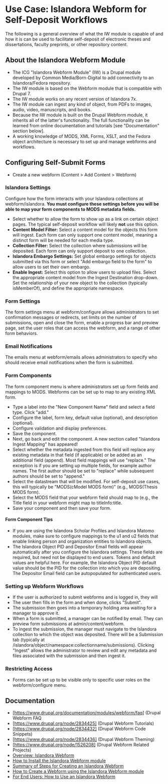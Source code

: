 # Use Case: Islandora Webform for Self-Deposit Workflows

The following is a general overview of what the IW module is capable of and how it is can be used to facilitate self-deposit of electronic theses and dissertations, faculty preprints, or other repository content.

## About the Islandora Webform Module

  * The ICG "Islandora Webform Module" (IW) is a Drupal module developed by Common Media/Born-Digital to add connectivity to an Islandora/Fedora repository.
  * The IW module is based on the Webform module that is compatible with Drupal 7.
  * The IW module works on any recent version of Islandora 7x.
  * The IW module can ingest any kind of object, from PDFs to images, audio, video, manuscripts, and books.
  * Because the IW module is built on the Drupal Webform module, it inherits all of the latter's functionality. The full functionality can be learned from online documentation and tutorials [see "Documentation" section below].
  * A working knowledge of MODS, XML Forms, XSLT, and the Fedora object architecture is necessary to set up and manage webforms and workflows.

## Configuring Self-Submit Forms

* Create a new webform (Content > Add Content > Webform)

### Islandora Settings
Configure how the form interacts with your Islandora collections at webform/islandora. **You must configure these settings before you will be able to map your form components to MODS metadata fields.**

* Select whether to allow the form to show up as a link on certain object pages. The typical self-deposit workflow will likely **not** use this option. 
* **Content Model Filter:** Select a content model for the objects this form will ingest. Each form can only support one content model, meaning a distinct form will be needed for each media type.
* **Collection Filter:** Select the collection where submissions will be deposited. Each form can only support deposit to one collection.
* **Islandora Embargo Settings:** Set global embargo settings for objects submitted via this form or select "Add embargo field to the form" to allow users to set their own embargo. 
* **Enable Ingest:** Select this option to allow users to upload files. Select the appropriate content model from the Ingest Destination drop-down. Set the relationship of your new object to the collection (typically isMemberOf), and define the appropriate namespace.

### Form Settings
The form settings menu at webform/configure allows administrators to set confirmation messages or redirects, set limits on the number of submissions, open and close the form, enable a progress bar and preview page, set the user roles that can access the webform, and a range of other form behaviors.

### Email Notifications
The emails menu at webform/emails allows administrators to specify who should receive email notifications when the form is submitted.

### Form Components
The form component menu is where administrators set up form fields and mappings to MODS. Webforms can be set up to map to any existing XML form.

* Type a label into the "New Component Name" field and select a field type. Click "add."
* Configure the label, form key, default value (optional), and description (optional).
* Configure validation and display preferences.
* Save the component.
* Next, go back and edit the component. A new section called "Islandora Ingest Mapping" has appeared!
* Select whether the metadata ingested from this field will replace any existing metadata in that field (if applicable) or be added as an additional field (append). Most field mappings will use "replace." The exception is if you are setting up multiple fields, for example author names. The first author should be set to "replace" while subsequent authors should be set to "append."
* Select the datastream that will be modified. For self-deposit use cases, this will typically be "MODS(cModel MODS form)" (e.g., MODS(Thesis MODS form).
* Select the MODS field that your webform field should map to (e.g., the Title field in your webform might map to titleInfo:title.
* Save your component and then save your form.

#### Form Component Tips

* If you are using the Islandora Scholar Profiles and Islandora Matomo modules, make sure to configure mappings to the u1 and u2 fields that enable linking person and organization entities to Islandora objects.
* The Islandora Object PID and Depositor Email fields will appear automatically after you configure the Islandora settings. These fields are required, but need not be displayed to end users. Tokens and default values are helpful here. For example, the Islandora Object PID default value should be the PID for the collection into which you are depositing. The Depositor Email field can be autopopulated for authenticated users.

### Setting up Webform Workflows

  * If the user is authorized to submit webforms and is logged in, they will 
  * The user then fills in the form and when done, clicks "Submit". 
  * The submission then goes into a temporary holding area waiting for a manager to approve it.
  * When a form is submitted, a manager can be notified by email. They can preview form submissions at admin/content/webform.
  * To ingest the submission, the manager must navigate to the Islandora collection to which the object was deposited. There will be a Submission tab (typically at /islandora/object/namespace:collectionname/submissions). Clicking "Ingest" allows the administrator to review and edit any metadata and files associated with the submission and then ingest it.
  
### Restricting Access

  * Forms can be set up to be visible only to specific user roles on the webform/configure menu.

## Documentation

  * [https://www.drupal.org/documentation/modules/webform/faq] (Drupal Webform FAQ
  * [https://www.drupal.org/node/2834425] (Drupal Webform Tutorials)
  * [https://www.drupal.org/node/2834432] (Drupal Webform Code Snippets)
  * [https://www.drupal.org/node/2834436] (Drupal Webform Theming)
  * [https://www.drupal.org/node/1526208] (Drupal Webform Related Projects)
  * [Overview: Islandora Webform](https://github.com/Islandora-Collaboration-Group/islandora_webform/blob/7.x/README.md)
  * [How to Install the Islandora Webform module](https://github.com/Islandora-Collaboration-Group/islandora_webform/blob/7.x/docs/help_with_icg_webform_installation.md)
  * [Summary of Steps for Creating an Islandora Webform](https://github.com/Islandora-Collaboration-Group/islandora_webform/blob/7.x/docs/help_with_icg_webform_steps.md)
  * [How to Create a Webform using the Islandora Webform module](https://github.com/Islandora-Collaboration-Group/islandora_webform/blob/7.x/docs/help_with_icg_webform_creation.md)
  * [For End Users: How to Use an Islandora Webform](https://github.com/Islandora-Collaboration-Group/islandora_webform/blob/7.x/docs/help_with_icg_webform_for_users.md)
